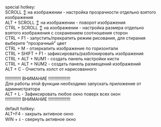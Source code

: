 special hotkey:  
SCROLL ↕ на изображении - настройка прозрачности отдельно взятого изображения  
ALT + SCROLL ↕ на изображении - поворот изображения  
CTRL + SCROLL ↕ на изображении - настройка размера отдельно взятого изображения с сохранением соотношения сторон  
CTRL + F1 - запустить/прекратить режим рисования, для стирания выберите "прозрачный" цвет  
CTRL + M - отзеркалить изображение по горизонтали  
CTRL + SHIFT + F1 - зафиксировать/разблокировать изображения  
CTRL + ALT + NUM1 - создать панель настройки кисти  
CTRL + ALT + NUM2 - создать  панель размещений изображений  
ALT + C - Очистить холст от нарисованного  
  

!!!!!!!!!!!!! ВНИМАНИЕ !!!!!!!!!!!!!!!!!!  
Для работы этой функции необходимо запускать приложение от администратора  
ALT + L - Зафиксировать любое окно поверх всех окон  
!!!!!!!!!!!!! ВНИМАНИЕ !!!!!!!!!!!!!!!!!!  
  
default hotkey:  
ALT+F4 - закрыть активное окно  
WIN + 🠗 - свернуть активное окно  
